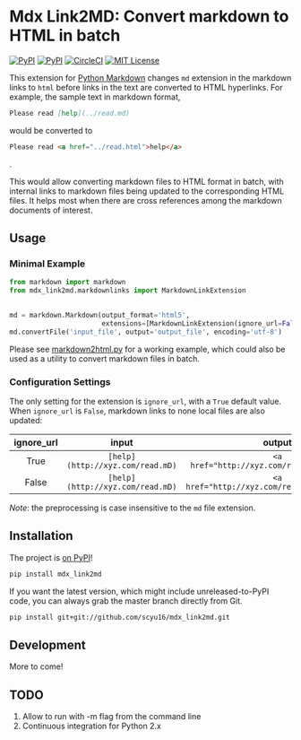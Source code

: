 # Mdx Link2MD: Convert markdown to HTML in batch

[![PyPI](https://img.shields.io/pypi/v/mdx_link2md.svg)](https://pypi.org/project/mdx-link2md/)
[![PyPI](https://img.shields.io/pypi/pyversions/mdx_link2md.svg)](https://pypi.org/project/mdx-link2md/)
[![CircleCI](https://img.shields.io/circleci/project/github/scyu16/mdx_link2md/develop.svg)](https://circleci.com/gh/scyu16/mdx_link2md)
[![MIT License](http://img.shields.io/badge/license-MIT-yellow.svg)](https://opensource.org/licenses/MIT)

This extension for [Python Markdown](https://github.com/waylan/Python-Markdown)
changes `md` extension in the markdown links to `html` before links in the text 
are converted to HTML hyperlinks. For example, the sample text in markdown format,

```markdown
Please read [help](../read.md)
```

would be converted to
```html
Please read <a href="../read.html">help</a>
```
.

This would allow converting markdown files to HTML format in batch,
with internal links to markdown files being updated to the corresponding HTML files. It
helps most when there are cross references among the markdown documents of 
interest.

## Usage

### Minimal Example

```python
from markdown import markdown
from mdx_link2md.markdownlinks import MarkdownLinkExtension
 

md = markdown.Markdown(output_format='html5',
                       extensions=[MarkdownLinkExtension(ignore_url=False)])
md.convertFile('input_file', output='output_file', encoding='utf-8')

```
Please see [markdown2html.py](./examples/markdown2html.py) for a working example, which
could also be used as a utility to convert markdown files in batch. 

### Configuration Settings

The only setting for the extension is `ignore_url`, with a `True` default value.
When `ignore_url` is `False`, markdown links to none local files are also updated:

|ignore_url| input | output |
|:--------:| :-----: | :-------:|
|True      | ```[help](http://xyz.com/read.mD)```|```<a href="http://xyz.com/read.mD">help</a>```|
|False      | ```[help](http://xyz.com/read.mD)```|```<a href="http://xyz.com/read.html">help</a>```|

*Note*: the preprocessing is case insensitive to the `md` file extension.

## Installation

The project is [on PyPI](https://pypi.org/project/mdx-link2md/)!

```bash
pip install mdx_link2md
```

If you want the latest version, which might include unreleased-to-PyPI code,
you can always grab the master branch directly from Git.

```bash
pip install git+git://github.com/scyu16/mdx_link2md.git
```

## Development
More to come!

## TODO
1. Allow to run with -m flag from the command line
2. Continuous integration for Python 2.x
